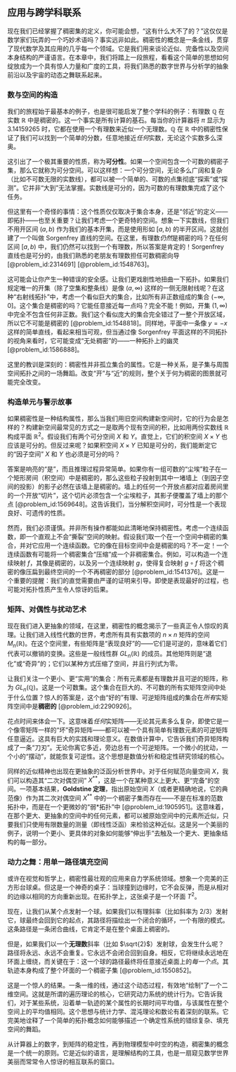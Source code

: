 ## 应用与跨学科联系

现在我们已经掌握了稠密集的定义，你可能会想，“这有什么大不了的？”这仅仅是数学家们玩弄的一个巧妙术语吗？事实远非如此。稠密性的概念是一条金线，贯穿了现代数学及其应用的几乎每一个领域。它是我们用来谈论近似、完备性以及空间本身结构的严谨语言。在本章中，我们将踏上一段旅程，看看这个简单的思想如何绽放成为一个具有惊人力量和广度的工具，将我们熟悉的数字世界与分析学的抽象前沿以及宇宙的动态之舞联系起来。

### 数与空间的构造

我们的旅程始于最基本的例子，也是很可能启发了整个学科的例子：有理数 $\mathbb{Q}$ 在实数 $\mathbb{R}$ 中是稠密的。这一个事实是所有计算的基石。每当你的计算器将 $\pi$ 显示为 $3.14159265$ 时，它都在使用一个有理数来近似一个无理数。$\mathbb{Q}$ 在 $\mathbb{R}$ 中的稠密性保证了我们可以找到一个简单的分数，任意地接近*任何*实数，无论这个实数多么深奥。

这引出了一个极其重要的性质，称为**可分性**。如果一个空间包含一个可数的稠密子集，那么它就称为可分空间。可以这样想：一个可分空间，无论多么广阔和复杂（比如不可数无限的实数线），都可以被一个简单的、可数的点集彻底“探索”或“探测”。它并非“大到”无法掌握。实数线是可分的，因为可数的有理数集完成了这个任务。

但这里有一个奇怪的事情：这个性质仅仅取决于集合本身，还是“邻近”的定义——即拓扑——也至关重要？让我们考虑一个更奇特的空间。想象一下实数线，但我们不用开区间 $(a, b)$ 作为我们的基本开集，而是使用形如 $[a, b)$ 的半开区间。这就创建了一个叫做 Sorgenfrey 直线的空间。在这里，有理数*仍然*是稠密的吗？在任何区间 $[a, b)$ 中，我们仍然可以找到一个有理数，所以答案是肯定的！Sorgenfrey 直线也是可分的，由我们熟悉的老朋友有理数担任可数稠密向导 [@problem_id:2314691] [@problem_id:1548763]。

这可能会让你产生一种错误的安全感。让我们更戏剧性地扭曲一下拓扑。如果我们规定唯一的开集（除了空集和整条线）是像 $(a, \infty)$ 这样的一侧无限射线呢？在这种“右射线拓扑”中，考虑一个看似巨大的集合，比如所有非正数组成的集合 $(-\infty, 0]$。这个集合是稠密的吗？它能任意接近每一点吗？完全不能！例如，开集 $(1, \infty)$ 中完全不包含任何非正数。我们这个看似庞大的集合完全错过了一整个开放区域，所以它不可能是稠密的 [@problem_id:1548818]。同样地，平面中一条像 $y=-x$ 这样的简单直线，看起来相当可观，但当通过像 Sorgenfrey 平面这样的不同拓扑的视角来看时，它可能变成“无处稠密”的——一种拓扑上的幽灵 [@problem_id:1586888]。

这里的教训是深刻的：稠密性并非孤立集合的属性。它是一种关系，是子集与周围空间拓扑之间的一场舞蹈。改变“开”与“近”的规则，整个关于何为稠密的图景就可能完全改变。

### 构造单元与警示故事

如果稠密性是一种结构属性，那么当我们用旧空间构建新空间时，它的行为会是怎样的？构建新空间最常见的方式之一是取两个现有空间的积，比如用两份实数线 $\mathbb{R}$ 构成平面 $\mathbb{R}^2$。假设我们有两个可分空间 $X$ 和 $Y$。直觉上，它们的积空间 $X \times Y$ 也应该是可分的。但反过来呢？如果积空间 $X \times Y$ 已知是可分的，我们能断定它的“因子空间” $X$ 和 $Y$ 也必须是可分的吗？

答案是响亮的“是”，而且推理过程异常简单。如果你有一组可数的“尘埃”粒子在一个矩形房间（积空间）中是稠密的，那么这些粒子投射到其中一堵墙上（到因子空间的投影）的影子必然在该墙上是稠密的。墙上的任何一个开放点都对应着房间里的一个开放“切片”，这个切片必须包含一个尘埃粒子，其影子便覆盖了墙上的那个点 [@problem_id:1569648]。这告诉我们，当分解积空间时，可分性是一个表现良好、可遗传的性质。

然而，我们必须谨慎。并非所有操作都能如此清晰地保持稠密性。考虑一个连续函数，即一个直观上不会“撕裂”空间的映射。假设我们取一个在一个空间中稠密的集合，并对它应用一个连续函数。它的像在目标空间中会是稠密的吗？不一定！一个连续函数有可能将一个稠密集合“压缩”成一个非稠密集合。例如，可以构造一个连续映射 $f$，其像是稠密的，以及另一个连续映射 $g$，使得复合映射 $g \circ f$ 将这个稠密的像压扁到最终空间的一个不再稠密的部分 [@problem_id:1541376]。这是一个重要的提醒：我们的直觉需要由严谨的证明来引导。即使是表现最好的过程，也可能对拓扑性质产生令人惊讶的后果。

### 矩阵、对偶性与扰动艺术

现在我们进入更抽象的领域，在这里，稠密性的概念揭示了一些真正令人惊叹的真理。让我们进入线性代数的世界，考虑所有具有实数项的 $n \times n$ 矩阵的空间 $M_n(\mathbb{R})$。在这个空间里，有些矩阵是“表现良好”的——它们是可逆的，意味着它们代表可以撤销的变换。这些是一般线性群 $GL_n(\mathbb{R})$ 的成员。其他矩阵则是“退化”或“奇异”的；它们以某种方式压缩了空间，并且行列式为零。

让我们关注一个更小、更“实用”的集合：所有元素都是有理数并且可逆的矩阵，称为 $GL_n(\mathbb{Q})$。这是一个可数集。这个集合在巨大的、不可数的所有实矩阵空间中处于什么位置？惊人的答案是，这个由“好的”有理、可逆矩阵组成的集合在*所有*实矩阵空间中是**稠密的** [@problem_id:2290926]。

花点时间来体会一下。这意味着*任何*实矩阵——无论其元素多么复杂，即使它是一个像零矩阵一样的“坏”奇异矩阵——都可以被一个具有简单有理数元素的可逆矩阵任意逼近。这具有巨大的实践和理论意义。在数值计算中，它告诉我们奇异矩阵构成了一条“刀刃”。无论你离它多近，旁边总有一个可逆矩阵。一个微小的扰动，一个小的“摆动”，就能恢复可逆性。这个思想是数值分析和稳定性研究领域的核心。

同样的近似精神也出现在更抽象的泛函分析世界中。对于任何赋范向量空间 $X$，我们可以构造其“二次对偶空间” $X^{**}$，这是一个在某种意义上更大、更“完备”的空间。一项基本结果，**Goldstine 定理**，指出原始空间 $X$（或者更精确地说，它的典范像）作为其二次对偶空间 $X^{**}$ 中的一个稠密子集而存在——不是在标准的范数拓扑中，而是在一个更微妙的“弱*拓扑”中 [@problem_id:1905951]。这意味着，在那个更大、更抽象的空间中的任何元素，都可以被原始空间中的元素所近似，只要我们只使用有限数量的测量（即线性泛函）来检验这种近似。这是另一个美丽的例子，说明一个更小、更具体的对象如何能够“伸出手”去触及一个更大、更抽象结构的每一部分。

### 动力之舞：用单一路径填充空间

或许在视觉和哲学上，稠密性最壮观的应用来自力学系统领域。想象一个完美的正方形台球桌。但这是一个神奇的桌子：当球撞到边缘时，它不会反弹，而是从相对的边缘以相同的方向重新出现。在拓扑学上，这张桌子是一个环面 $T^2$。

现在，让我们从某个点发射一个球。如果我们以有理斜率（比如斜率为 $2/3$）发射它，球最终会回到它的起点，其路径将描绘出一个闭合的循环，一个有限的模式。这条路径是一条闭合曲线，它肯定不是在整个桌面上稠密的。

但是，如果我们以一个**无理数**斜率（比如 $\sqrt{2}$）发射球，会发生什么呢？路径将永远、永远不会重复。它永远不会闭合回到自身。相反，它将继续永远地在环面上缠绕，而关键在于：这一个球的路径最终将任意接近桌面上的*每一个点*。其轨迹本身构成了整个环面的一个稠密子集 [@problem_id:1550852]。

这是一个惊人的结果。一条一维的线，通过这个动态过程，有效地“绘制”了一个二维空间。这就是所谓的遍历理论的核心，它研究动力系统的统计行为。它告诉我们，对于某些系统，沿着单一轨迹的某个属性的长期时间平均值，与该属性在整个空间上的平均值相同。这个思想与统计力学、混沌理论和数论有着深刻的联系。它完美地诠释了一个简单的拓扑概念如何能够描述一个确定性系统的错综复杂、填充空间的舞蹈。

从计算器上的数字，到矩阵的稳定性，再到物理模型中时空的构造，稠密集的概念是一个统一的原则。它是近似的语言，是理解结构的工具，也是一扇窥见数学世界美丽而常常令人惊讶的相互联系的窗口。